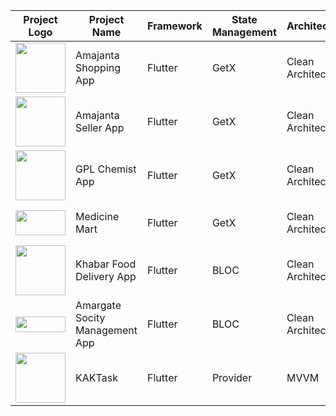 | Project Logo | Project Name          | Framework | State Management | Architecture     | Links                                                                                                      |
|--------------|-----------------------|-----------|------------------|------------------|-----------------------------------------------------------------------------------------------------------|
| <img src="https://github.com/user-attachments/assets/a3b9b414-fc7f-4966-9a4f-048751bde6d4" width="80" height="80"> | Amajanta Shopping App | Flutter   | GetX             | Clean Architecture | [<img src="https://upload.wikimedia.org/wikipedia/commons/5/55/Google_Play_2016_icon.svg" width="20" height="20">](https://play.google.com/store/apps/details?id=com.example.amajanta) [<img src="https://upload.wikimedia.org/wikipedia/commons/6/67/App_Store_%28iOS%29.svg" width="20" height="20">]() [<img src="https://upload.wikimedia.org/wikipedia/commons/c/c2/GitHub_Invertocat_Logo.svg" width="20" height="20">](https://github.com/musfique113/project_showcase/tree/amjanata) |
| <img src="https://github.com/user-attachments/assets/63de4d6f-1579-4163-9844-202dfd8e64af" width="80" height="80"> | Amajanta Seller App   | Flutter   | GetX             | Clean Architecture | [<img src="https://upload.wikimedia.org/wikipedia/commons/5/55/Google_Play_2016_icon.svg" width="20" height="20">](https://play.google.com/store/apps/details?id=com.example.amajanta_seller) [<img src="https://upload.wikimedia.org/wikipedia/commons/6/67/App_Store_%28iOS%29.svg" width="20" height="20">]() [<img src="https://upload.wikimedia.org/wikipedia/commons/c/c2/GitHub_Invertocat_Logo.svg" width="20" height="20">](https://github.com/musfique113/project_showcase/tree/amjanata) |
| <img src="https://github.com/musfique113/gpl_chemist_app/assets/53111065/c7a8e3ae-b0f2-4be0-ae67-8dff3b33ca5b" width="80" height="80"> | GPL Chemist App    | Flutter   | GetX             | Clean Architecture | [<img src="https://upload.wikimedia.org/wikipedia/commons/5/55/Google_Play_2016_icon.svg" width="20" height="20">](https://play.google.com/store/apps/details?id=com.gpl.gpl_chemist_app) [<img src="https://upload.wikimedia.org/wikipedia/commons/6/67/App_Store_%28iOS%29.svg" width="20" height="20">]() [<img src="https://upload.wikimedia.org/wikipedia/commons/c/c2/GitHub_Invertocat_Logo.svg" width="20" height="20">](https://github.com/musfique113/project_showcase/tree/gpl)|
| <img src="https://github.com/musfique113/medicine-mart/assets/53111065/c8c5c8af-fb6f-4a98-a17a-4db097eb4fed" width="80" height="40"> | Medicine Mart       | Flutter | GetX         |   Clean Architecture            | [<img src="https://upload.wikimedia.org/wikipedia/commons/5/55/Google_Play_2016_icon.svg" width="20" height="20">](https://play.google.com/store/apps/details?id=com.medicine_mart.medicine_mart_app) [<img src="https://upload.wikimedia.org/wikipedia/commons/6/67/App_Store_%28iOS%29.svg" width="20" height="20">]() [<img src="https://upload.wikimedia.org/wikipedia/commons/c/c2/GitHub_Invertocat_Logo.svg" width="20" height="20">](https://github.com/musfique113/project_showcase/tree/amjanata)|
| <img src="https://github.com/user-attachments/assets/b7a65eca-2258-4a86-bed2-5e7692c90f52" width="80" height="80"> | Khabar Food Delivery App    | Flutter | BLOC         |   Clean Architecture            | [<img src="https://upload.wikimedia.org/wikipedia/commons/5/55/Google_Play_2016_icon.svg" width="20" height="20">](https://play.google.com/store/apps/details?id=com.khabar.khabar_user) [<img src="https://upload.wikimedia.org/wikipedia/commons/6/67/App_Store_%28iOS%29.svg" width="20" height="20">]()[<img src="https://upload.wikimedia.org/wikipedia/commons/c/c2/GitHub_Invertocat_Logo.svg" width="20" height="20">](https://github.com/musfique113/project_showcase/tree/khabaar) |
| <img src="https://github.com/musfique113/amar-gate/assets/53111065/e70da796-dc6f-48e3-98cb-9c0950259d51" width="80" height="25"> | Amargate Socity Management App    | Flutter | BLOC         |   Clean Architecture            | [<img src="https://upload.wikimedia.org/wikipedia/commons/c/c2/GitHub_Invertocat_Logo.svg" width="20" height="20">](https://github.com/musfique113/amar-gate)  |
| <img src="https://github.com/musfique113/KAKTask/assets/53111065/8d9f5d8c-2322-4202-9b5b-d30212f8ba3e" width="80" height="80"> | KAKTask      | Flutter | Provider         |   MVVM            | [<img src="https://upload.wikimedia.org/wikipedia/commons/c/c2/GitHub_Invertocat_Logo.svg" width="20" height="20">](https://github.com/musfique113/KAKTask)  |
